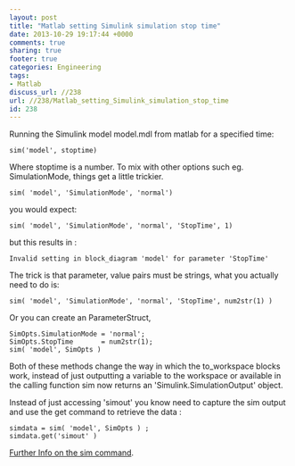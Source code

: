 ```yaml
---
layout: post
title: "Matlab setting Simulink simulation stop time"
date: 2013-10-29 19:17:44 +0000 
comments: true
sharing: true
footer: true
categories: Engineering
tags:
- Matlab
discuss_url: //238
url: //238/Matlab_setting_Simulink_simulation_stop_time
id: 238
---
```

Running the Simulink model model.mdl from matlab for a specified time: 

    sim('model', stoptime)

Where stoptime is a number. To mix with other options such eg. SimulationMode, things get a little trickier.

    sim( 'model', 'SimulationMode', 'normal')

you would expect:

    sim( 'model', 'SimulationMode', 'normal', 'StopTime', 1)

but this results in :

    Invalid setting in block_diagram 'model' for parameter 'StopTime'

The trick is that parameter, value pairs must be strings, what you actually need to do is:

    sim( 'model', 'SimulationMode', 'normal', 'StopTime', num2str(1) )

Or you can create an ParameterStruct,

    SimOpts.SimulationMode = 'normal';
    SimOpts.StopTime       = num2str(1);
    sim( 'model', SimOpts )

Both of these methods change the way in which the to_workspace blocks work, instead of just outputting a variable to the workspace or available in the calling function sim now returns an 'Simulink.SimulationOutput' object.

Instead of just accessing 'simout' you know need to capture the sim output and use the get command to retrieve the data :

    simdata = sim( 'model', SimOpts ) ;
    simdata.get('simout' )

[Further Info on the sim command](http://www.mathworks.co.uk/help/simulink/ug/using-the-sim-command.html).
